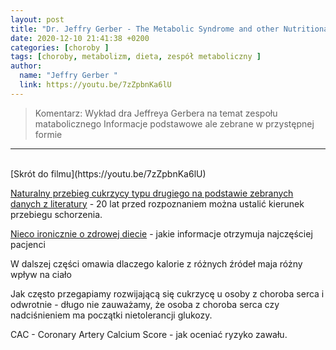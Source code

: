 ```yaml
---
layout: post
title: "Dr. Jeffry Gerber - The Metabolic Syndrome and other Nutritional Disorders (WIDEO)"
date: 2020-12-10 21:41:38 +0200
categories: [choroby ]
tags: [choroby, metabolizm, dieta, zespół metaboliczny ]
author:
  name: "Jeffry Gerber "
  link: https://youtu.be/7zZpbnKa6lU
---
```

> Komentarz: Wykład dra Jeffreya Gerbera na temat zespołu matabolicznego
> Informacje podstawowe ale zebrane w przystępnej formie
<hr>
<br>
[Skrót do filmu](https://youtu.be/7zZpbnKa6lU)


[Naturalny przebieg cukrzycy typu drugiego na podstawie zebranych danych z literatury](https://youtu.be/7zZpbnKa6lU?t=388) - 20 lat przed rozpoznaniem można ustalić kierunek przebiegu schorzenia.

[Nieco ironicznie o zdrowej diecie](https://youtu.be/7zZpbnKa6lU?t=502) - jakie informacje otrzymuja najczęściej pacjenci

W dalszej części omawia dlaczego kalorie z różnych źródeł maja różny wpływ na ciało

Jak często przegapiamy rozwijającą się cukrzycę u osoby z choroba serca i odwrotnie - długo nie zauważamy, że osoba z choroba serca czy nadciśnieniem ma początki nietolerancji glukozy.

CAC - Coronary Artery Calcium Score - jak oceniać ryzyko zawału.


